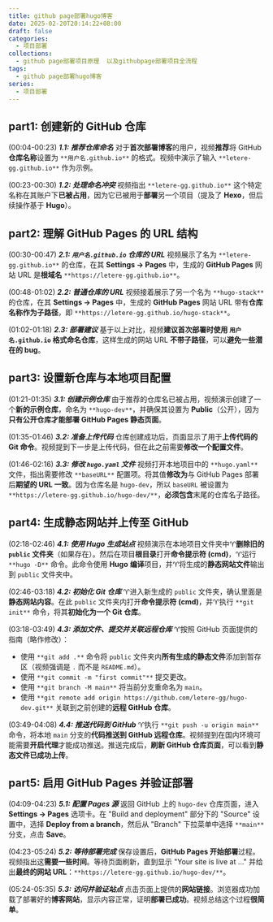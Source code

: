 ```yaml
---
title: github page部署hugo博客
date: 2025-02-20T20:14:22+08:00
draft: false
categories:
  - 项目部署
collections:
  - github page部署项目原理  以及githubpage部署项目全流程
tags:
  - github page部署hugo博客
series:
  - 项目部署
---
```


## part1: 创建新的 GitHub 仓库

(00:04-00:23) ***1.1: 推荐仓库命名***
对于**首次部署博客**的用户，视频**推荐**将 GitHub **仓库名称**设置为 `**用户名.github.io**` 的格式。视频中演示了输入 `**letere-gg.github.io**` 作为示例。

(00:23-00:30) ***1.2: 处理命名冲突***
视频指出 `**letere-gg.github.io**` 这个特定名称在其账户下**已被占用**，因为它已被用于**部署**另一个项目（提及了 **Hexo**，但后续操作基于 **Hugo**）。

## part2: 理解 GitHub Pages 的 URL 结构

(00:30-00:47) ***2.1: `用户名.github.io` 仓库的 URL***
视频展示了名为 `**letere-gg.github.io**` 的仓库，在其 **Settings -> Pages** 中，生成的 **GitHub Pages** 网站 URL 是**根域名** `**https://letere-gg.github.io**`。

(00:48-01:02) ***2.2: 普通仓库的 URL***
视频接着展示了另一个名为 `**hugo-stack**` 的仓库，在其 **Settings -> Pages** 中，生成的 **GitHub Pages** 网站 URL 带有**仓库名称作为子路径**，即 `**https://letere-gg.github.io/hugo-stack**`。

(01:02-01:18) ***2.3: 部署建议***
基于以上对比，视频**建议首次部署时使用 `用户名.github.io` 格式命名仓库**，这样生成的网站 URL **不带子路径**，可以**避免一些潜在的 bug**。

## part3: 设置新仓库与本地项目配置

(01:21-01:35) ***3.1: 创建示例仓库***
由于推荐的仓库名已被占用，视频演示创建了一个**新的示例仓库**，命名为 `**hugo-dev**`，并确保其设置为 **Public**（公开），因为**只有公开仓库才能部署 GitHub Pages 静态页面**。

(01:35-01:46) ***3.2: 准备上传代码***
仓库创建成功后，页面显示了用于**上传代码的 Git 命令**。视频提到下一步是上传代码，但在此之前需要**修改一个配置文件**。

(01:46-02:16) ***3.3: 修改 `hugo.yaml` 文件***
视频打开本地项目中的 `**hugo.yaml**` 文件，指出需要修改 `**baseURL**` 配置项。将其值**修改为**与 GitHub Pages 部署后**期望的 URL 一致**。因为仓库名是 `hugo-dev`，所以 `baseURL` 被设置为 `**https://letere-gg.github.io/hugo-dev/**`，**必须包含**末尾的仓库名子路径。

## part4: 生成静态网站并上传至 GitHub

(02:18-02:46) ***4.1: 使用 Hugo 生成站点***
视频演示在本地项目文件夹中♈**删除旧的 `public` 文件夹**（如果存在）。然后在项目**根目录**打开**命令提示符 (cmd)**，♈运行 `**hugo -D**` 命令。此命令使用 **Hugo** **编译**项目，并♈将生成的**静态网站文件**输出到 `public` 文件夹中。

(02:46-03:18) ***4.2: 初始化 Git 仓库***
♈进入新生成的 `public` 文件夹，确认里面是**静态网站内容**。在此 `public` 文件夹内打开**命令提示符 (cmd)**，并♈执行 `**git init**` 命令，将其**初始化为一个 Git 仓库**。

(03:18-03:49) ***4.3: 添加文件、提交并关联远程仓库***
♈按照 GitHub 页面提供的指南（略作修改）：
*   使用 `**git add .**` 命令将 `public` 文件夹内**所有生成的静态文件**添加到暂存区（视频强调是 `.` 而不是 `README.md`）。
*   使用 `**git commit -m "first commit"**` 提交更改。
*   使用 `**git branch -M main**` 将当前分支重命名为 `main`。
*   使用 `**git remote add origin https://github.com/letere-gg/hugo-dev.git**` 关联到之前创建的**远程 GitHub 仓库**。

(03:49-04:08) ***4.4: 推送代码到 GitHub***
♈执行 `**git push -u origin main**` 命令，将本地 `main` 分支的**代码推送到 GitHub 远程仓库**。视频提到在国内环境可能需要**开启代理**才能成功推送。推送完成后，**刷新 GitHub 仓库页面**，可以看到**静态文件已成功上传**。

## part5: 启用 GitHub Pages 并验证部署

(04:09-04:23) ***5.1: 配置 Pages 源***
返回 GitHub 上的 `hugo-dev` 仓库页面，进入 **Settings -> Pages** 选项卡。在 "Build and deployment" 部分下的 "Source" 设置中，选择 **Deploy from a branch**，然后从 "Branch" 下拉菜单中选择 `**main**` 分支，点击 **Save**。

(04:23-05:24) ***5.2: 等待部署完成***
保存设置后，**GitHub Pages 开始部署**过程。视频指出这**需要一些时间**。等待页面刷新，直到显示 "Your site is live at ..." 并给出**最终的网站 URL**：`**https://letere-gg.github.io/hugo-dev/**`。

(05:24-05:35) ***5.3: 访问并验证站点***
点击页面上提供的**网站链接**。浏览器成功加载了部署好的**博客网站**，显示内容正常，证明**部署已成功**。视频总结这个过程**很简单**。